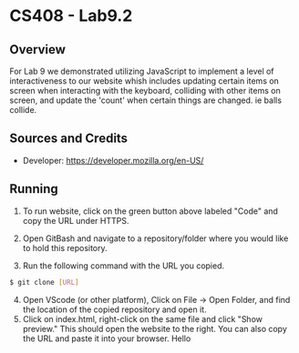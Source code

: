 # CS408 - Lab9.2

## Overview

For Lab 9 we demonstrated utilizing JavaScript to implement a level of interactiveness to our website whish includes updating certain items on screen when interacting with the keyboard, colliding with other items on screen, and update the 'count' when certain things are changed. ie balls collide. 

## Sources and Credits

- Developer: https://developer.mozilla.org/en-US/ 
## Running

1) To run website, click on the green button above labeled "Code" and
   copy the URL under HTTPS.
2) Open GitBash and navigate to a repository/folder where you would
   like to hold this repository.

3) Run the following command with the URL you copied. 
```bash
$ git clone [URL]
```

4) Open VScode (or other platform), Click on File -> Open Folder, and find the location of the copied repository and open it. 
5) Click on index.html, right-click on the same file and click
   "Show preview." This should open the website to the right. You can also
   copy the URL and paste it into your browser.
Hello